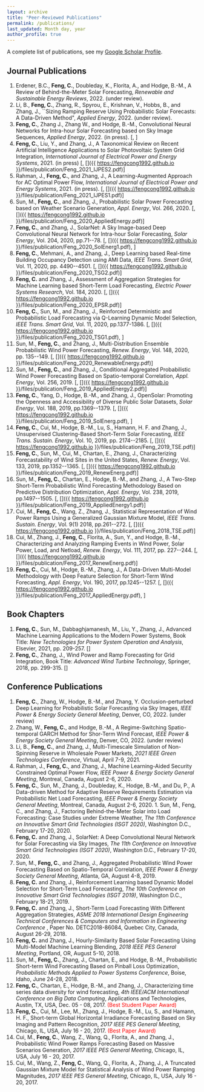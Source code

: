 ```yaml
---
layout: archive
title: "Peer-Reviewed Publications"
permalink: /publications/
last_updated: Month day, year
author_profile: true
---
```


A complete list of publications, see my [Google Scholar Profile](https://scholar.google.com/citations?user=pT_iWwoAAAAJ&hl=en). 


Journal Publications
------
1. Erdener, B.C., **Feng, C.**, Doubleday, K., Florita, A., and Hodge, B.-M., A Review of Behind-the-Meter Solar Forecasting, *Renewable and Sustainable Energy Reviews*, 2022. (under review).	
1.  Li, B., **Feng, C.**, Zhang, R., Spyrou, E., Krishnan, V., Hobbs, B., and Zhang, J., ``Sizing Ramping Reserve Using Probabilistic Solar Forecasts: A Data-Driven Method", *Applied Energy*, 2022. (under review).
1. **Feng, C.**, Zhang J., Zhang W., and Hodge, B.-M., Convolutional Neural Networks for Intra-hour Solar Forecasting based on Sky Image Sequences, *Applied Energy*, 2022. (in press). [, <a href="https://github.com/fengcong1992/SolarNet"><i class="fab fa-github"></i></a>]
1. **Feng, C.**, Liu, Y., and Zhang, J., A Taxonomical Review on Recent Artificial Intelligence Applications to Solar Photovoltaic System Grid Integration, *International Journal of Electrical Power and Energy Systems*, 2021. (in press) [<a href="https://www.sciencedirect.com/science/article/pii/S0142061521004154"><i class='fas fa-link'></i></a>, [<i class='fas fa-file-pdf'></i>]({{ https://fengcong1992.github.io }}/files/publication/Feng_2021_IJPES2.pdf)]
1. Rahman, J., **Feng, C.**, and Zhang, J., A Learning-Augmented Approach for AC Optimal Power Flow, *International Journal of Electrical Power and Energy Systems*, 2021. (in press). [<a href="https://www.sciencedirect.com/science/article/pii/S0142061521001484#!"><i class='fas fa-link'></i></a>, [<i class='fas fa-file-pdf'></i>]({{ https://fengcong1992.github.io }}/files/publication/Feng_2021_IJPES1.pdf)]
1. Sun, M., **Feng, C.**, and Zhang, J., Probabilistic Solar Power Forecasting based on Weather Scenario Generation, *Appl. Energy*, Vol. 266, 2020. [<a href="https://www.sciencedirect.com/science/article/pii/S0306261920303354"><i class='fas fa-link'></i></a>, [<i class='fas fa-file-pdf'></i>]({{ https://fengcong1992.github.io }}/files/publication/Feng_2020_AppliedEnergy.pdf)]
1. **Feng, C.**, and Zhang, J., SolarNet: A Sky Image-based Deep Convolutional Neural Network for Intra-hour Solar Forecasting, *Solar Energy*, Vol. 204, 2020, pp.71--78. [<a href="https://www.sciencedirect.com/science/article/abs/pii/S0038092X20303285"><i class='fas fa-link'></i></a>, [<i class='fas fa-file-pdf'></i>]({{ https://fengcong1992.github.io }}/files/publication/Feng_2020_SolEnerg1.pdf), <a href="https://github.com/fengcong1992/SolarNet"><i class="fab fa-github"></i></a>]
1. **Feng, C.**, Mehmani, A., and Zhang, J., Deep Learning based Real-time Building Occupancy Detection using AMI Data, *IEEE Trans. Smart Grid*, Vol. 11, 2020, pp. 4490--4501. [<a href="https://ieeexplore.ieee.org/document/9043691"><i class='fas fa-link'></i></a>, [<i class='fas fa-file-pdf'></i>]({{ https://fengcong1992.github.io }}/files/publication/Feng_2020_TSG2.pdf)]
1. **Feng, C.** and Zhang, J., Assessment of Aggregation Strategies for Machine Learning based Short-Term Load Forecasting, *Electric Power Systems Research*, Vol. 184, 2020. [<a href="https://www.sciencedirect.com/science/article/pii/S0378779620301103?casa_token=GQA_HMdnjCgAAAAA:R-zBB9xkzI5UojbQffdZU788afjVrccN2PazaC1-Skj9qIGq59TMHCXnR0-sBZudAu3Ud1C1MA"><i class='fas fa-link'></i></a>, [<i class='fas fa-file-pdf'></i>]({{ https://fengcong1992.github.io }}/files/publication/Feng_2020_EPSR.pdf)]
1.	 **Feng, C.**, Sun, M., and Zhang, J., Reinforced Deterministic and Probabilistic Load Forecasting via Q-Learning Dynamic Model Selection, *IEEE Trans. Smart Grid*, Vol. 11, 2020, pp.1377-1386. [<a href="https://ieeexplore.ieee.org/document/8813103"><i class='fas fa-link'></i></a>, [<i class='fas fa-file-pdf'></i>]({{ https://fengcong1992.github.io }}/files/publication/Feng_2020_TSG1.pdf), <a href="https://github.com/fengcong1992/QLearningForecast"><i class="fab fa-github"></i></a>]
1.	 Sun, M., **Feng, C.**, and Zhang, J., Multi-Distribution Ensemble Probabilistic Wind Power Forecasting, *Renew. Energy*, Vol. 148, 2020, pp. 135--149. [<a href="https://www.sciencedirect.com/science/article/pii/S0960148119318397?casa_token=9whAql-Z-4cAAAAA:gUC8SNPuRTLr3rvkDfqQoUJbB0e0_hCKpRXgJbrc38jsjZE2TCzFKPZY6b_YWVoa-6KKW3FgMQ"><i class='fas fa-link'></i></a>, [<i class='fas fa-file-pdf'></i>]({{ https://fengcong1992.github.io }}/files/publication/Feng_2020_RenewableEnergy.pdf)]
1.	 Sun, M., **Feng, C.**, and Zhang, J., Conditional Aggregated Probabilistic Wind Power Forecasting Based on Spatio-temporal Correlation, *Appl. Energy*, Vol. 256, 2019. [<a href="https://www.sciencedirect.com/science/article/abs/pii/S0306261919315296"><i class='fas fa-link'></i></a>, [<i class='fas fa-file-pdf'></i>]({{ https://fengcong1992.github.io }}/files/publication/Feng_2019_AppliedEnergy2.pdf)]
1.	 **Feng, C.**, Yang, D., Hodge, B.-M., and Zhang, J., OpenSolar: Promoting the Openness and Accessibility of Diverse Public Solar Datasets, *Solar Energy*, Vol. 188, 2019, pp.1369--1379. [<a href="https://www.sciencedirect.com/science/article/abs/pii/S0038092X19306693"><i class='fas fa-link'></i></a>, [<i class='fas fa-file-pdf'></i>]({{ https://fengcong1992.github.io }}/files/publication/Feng_2019_SolEnerg.pdf), <a href="https://github.com/fengcong1992/OpenSolar"><i class="fab fa-github"></i></a>]
1.	 **Feng, C.**, Cui, M., Hodge, B.-M., Lu, S., Hamann, H. F. and Zhang, J., Unsupervised Clustering-Based Short-Term Solar Forecasting, *IEEE Trans. Sustain. Energy*, Vol. 10, 2019, pp. 2174--2185. [<a href="https://ieeexplore.ieee.org/document/8536427"><i class='fas fa-link'></i></a>, [<i class='fas fa-file-pdf'></i>]({{ https://fengcong1992.github.io }}/files/publication/Feng_2019_TSE.pdf)]
1.	 **Feng, C.**, Sun, M., Cui, M., Chartan, E., Zhang, J., Characterizing Forecastability of Wind Sites in the United States,  *Renew. Energy*, Vol. 133, 2019, pp.1352--1365. [<a href="https://www.sciencedirect.com/science/article/pii/S0960148118310358?casa_token=xASc24daRjgAAAAA:Aq1pKwKKoMDjuWTPyguaz9tCtXNOmgNhHYzprauDV72ERgS0SqW-TQByLXtPwlcM52foJDeFsg"><i class='fas fa-link'></i></a>, [<i class='fas fa-file-pdf'></i>]({{ https://fengcong1992.github.io }}/files/publication/Feng_2019_RenewEnerg.pdf)]
1.	 Sun, M., **Feng, C.**, Chartan, E., Hodge, B.-M., and Zhang, J., A Two-Step Short-Term Probabilistic Wind Forecasting Methodology Based on Predictive Distribution Optimization, *Appl. Energy*, Vol. 238, 2019, pp.1497--1505. [<a href="https://www.sciencedirect.com/science/article/abs/pii/S0306261919301692"><i class='fas fa-link'></i></a>, [<i class='fas fa-file-pdf'></i>]({{ https://fengcong1992.github.io }}/files/publication/Feng_2019_AppliedEnergy1.pdf)]
1.	 Cui, M., **Feng, C.**, Wang, Z., Zhang, J., Statistical Representation of Wind Power Ramps Using a Generalized Gaussian Mixture Model, *IEEE Trans. Sustain. Energy*, Vol. 9(1) 2018, pp.261--272. [<a href="https://ieeexplore.ieee.org/document/7981390"><i class='fas fa-link'></i></a>, [<i class='fas fa-file-pdf'></i>]({{ https://fengcong1992.github.io }}/files/publication/Feng_2018_TSE.pdf)]
1.	 Cui, M., Zhang, J., **Feng, C.**, Florita, A., Sun, Y., and Hodge, B.-M., Characterizing and Analyzing Ramping Events in Wind Power, Solar Power, Load, and Netload, *Renew. Energy*, Vol. 111, 2017, pp. 227--244. [<a href="https://www.sciencedirect.com/science/article/abs/pii/S0960148117302975"><i class='fas fa-link'></i></a>, [<i class='fas fa-file-pdf'></i>]({{ https://fengcong1992.github.io }}/files/publication/Feng_2017_RenewEnerg.pdf)]
1.	**Feng, C.**, Cui, M., Hodge, B.-M., Zhang, J., A Data-Driven Multi-Model Methodology with Deep Feature Selection for Short-Term Wind Forecasting, *Appl. Energy*, Vol. 190, 2017, pp.1245--1257. [<a href="https://www.sciencedirect.com/science/article/pii/S0306261917300508"><i class='fas fa-link'></i></a>, [<i class='fas fa-file-pdf'></i>]({{ https://fengcong1992.github.io }}/files/publication/Feng_2017_AppliedEnergy.pdf), <a href="https://github.com/UTD-DOES/M3"><i class="fab fa-github"></i></a>]
	
Book Chapters
------
1. **Feng, C.**, Sun, M., Dabbaghjamanesh, M., Liu, Y., Zhang, J., Advanced Machine Learning Applications to the Modern Power Systems, Book Title: *New Technologies for Power System Operation and Analysis*, Elsevier, 2021, pp. 209-257. [<a href="https://www.sciencedirect.com/science/article/pii/B9780128201688000079"><i class='fas fa-link'></i></a>]
1. **Feng, C.**, Zhang, J., Wind Power and Ramp Forecasting for Grid Integration, Book Title: *Advanced Wind Turbine Technology*, Springer, 2018, pp. 299-315. [<a href="https://www.springerprofessional.de/en/wind-power-and-ramp-forecasting-for-grid-integration/15743392"><i class='fas fa-link'></i></a>]

Conference Publications
------
1. **Feng, C.**, Zhang, W.,  Hodge, B.-M., and Zhang, Y. Occlusion-perturbed Deep Learning for Probabilistic Solar Forecasting via Sky Images, *IEEE Power \& Energy Society General Meeting*, Denver, CO, 2022. (under review)  
1. Zhang, W., **Feng, C.**, and Hodge, B.-M., A Regime-Switching Spatio-temporal GARCH Method for Shor-Term Wind Forecast, *IEEE Power & Energy Society General Meeting*, Denver, CO, 2022. (under review)  
1. Li, B., **Feng, C.**, and Zhang, J., Multi-Timescale Simulation of Non-Spinning Reserve in Wholesale Power Markets, *2021 IEEE Green Technologies Conference*, Virtual, April 7-9, 2021. 
1. Rahman, J., **Feng, C.**, and Zhang, J., Machine Learning-Aided Security Constrained Optimal Power Flow, *IEEE Power & Energy Society General Meeting*, Montreal, Canada, August 2-6, 2020.  
1. **Feng, C.**, Sun, M., Zhang, J., Doubleday, K., Hodge, B.-M., and Du, P., A Data-driven Method for Adaptive Reserve Requirements Estimation via Probabilistic Net Load Forecasting, *IEEE Power & Energy Society General Meeting*, Montreal, Canada, August 2-6, 2020. 1.	Sun, M., Feng, C., and Zhang, J., Factoring Behind-the-Meter Solar into Load Forecasting: Case Studies under Extreme Weather, *The 11th Conference on Innovative Smart Grid Technologies (ISGT 2020)*, Washington D.C., February 17-20, 2020. 
1. **Feng, C.** and Zhang, J., SolarNet: A Deep Convolutional Neural Network for Solar Forecasting via Sky Images, *The 11th Conference on Innovative Smart Grid Technologies (ISGT 2020)*, Washington D.C., February 17-20, 2020. 
1. Sun, M., **Feng, C.**,  and Zhang, J., Aggregated Probabilistic Wind Power Forecasting Based on Spatio-Temporal Correlation, *IEEE Power & Energy Society General Meeting*, Atlanta, GA, August 4-8, 2019. 
1. **Feng, C.** and Zhang, J., Reinforcement Learning based Dynamic Model Selection for Short-Term Load Forecasting, *The 10th Conference on Innovative Smart Grid Technologies (ISGT 2019)*, Washington D.C., February 18-21, 2019. 
1. **Feng, C.** and Zhang, J., Short-Term Load Forecasting With Different Aggregation Strategies, *ASME 2018 International Design Engineering Technical Conferences & Computers and Information in Engineering Conference* , Paper No. DETC2018-86084, Quebec City, Canada, August 26-29, 2018.
1. **Feng, C.**  and Zhang, J., Hourly-Similarity Based Solar Forecasting Using Multi-Model Machine Learning Blending, *2018 IEEE PES General Meeting*, Portland, OR, August 5-10, 2018.
1. Sun, M., **Feng, C.**,  Zhang, J., Chartan, E., and Hodge, B.-M., Probabilistic Short-term Wind Forecasting Based on Pinball Loss Optimization, *Probabilistic Methods Applied to Power Systems Conference*, Boise, Idaho, June 24-28, 2018.
1. **Feng, C.**, Chartan, E., Hodge, B.-M., and Zhang, J., Characterizing time series data diversity for wind forecasting, *4th IEEE/ACM International Conference on Big Data Computing*, Applications and Technologies, Austin, TX, USA, Dec. 05 - 08, 2017. <span style="color:red">(Best Student Paper Award)</span>
1. **Feng, C.**, Cui, M., Lee, M., Zhang, J., Hodge, B.-M., Lu, S., and Hamann, H. F., Short-term Global Horizontal Irradiance Forecasting Based on Sky Imaging and Pattern Recognition, *2017 IEEE PES General Meeting*, Chicago, IL, USA, July 16 - 20, 2017. <span style="color:red">(Best Paper Award)</span> 
1. Cui, M., **Feng, C.**, Wang, Z., Wang, Q., Florita, A., and Zhang, J., Probabilistic Wind Power Ramps Forecasting Based on Massive Scenarios Generation, *2017 IEEE PES General Meeting*, Chicago, IL, USA, July 16 - 20, 2017. 
1. Cui, M., Wang, Z., **Feng, C.**, Wang, Q., Florita, A., Zhang, J., A Truncated Gaussian Mixture Model for Statistical Analysis of Wind Power Ramping Magnitudes, *2017 IEEE PES General Meeting*, Chicago, IL, USA, July 16 - 20, 2017. 

